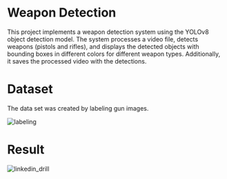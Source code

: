 # Weapon Detection
This project implements a weapon detection system using the YOLOv8 object detection model. The system processes a video file, detects weapons (pistols and rifles), and displays the detected objects with bounding boxes in different colors for different weapon types. Additionally, it saves the processed video with the detections.

# Dataset
The data set was created by labeling gun images.

![labeling](https://github.com/user-attachments/assets/f174823b-5493-4211-a132-af46550de1e0)


# Result

![linkedin_drill](https://github.com/baranylcn/weapon_detection/assets/98966968/79f41f07-5df9-45bc-948e-1c7f8b2c1ef6)
